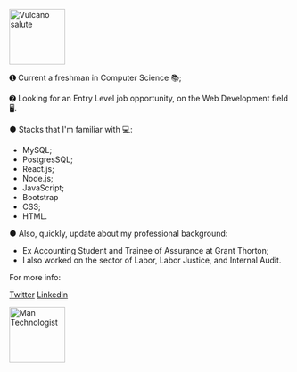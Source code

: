 <p align="left">
   <img src="https://emojipedia-us.s3.dualstack.us-west-1.amazonaws.com/thumbs/240/apple/237/raised-hand-with-part-between-middle-and-ring-fingers_emoji-modifier-fitzpatrick-type-5_1f596-1f3fe_1f3fe.png" alt="Vulcano salute" border="0" width="100">
</p>


➊ Current a freshman in Computer Science 📚; 

➋ Looking for an Entry Level job opportunity, on the Web Development field 🖥.

● Stacks that I'm familiar with 💻:

- MySQL;
- PostgresSQL;
- React.js;
- Node.js;
- JavaScript;
- Bootstrap
- CSS;
- HTML.

● Also, quickly, update about my professional background:

* Ex Accounting Student and Trainee of Assurance at Grant Thorton;
* I also worked on the sector of Labor, Labor Justice, and Internal Audit.

For more info:

[Twitter](https://twitter.com/LeonNimoy)
[Linkedin](https://www.linkedin.com/in/leonardo-mateus-208084146/)


<p align="left">
   <img src="https://emojipedia-us.s3.dualstack.us-west-1.amazonaws.com/thumbs/320/joypixels/257/man-technologist-medium-dark-skin-tone_1f468-1f3fe-200d-1f4bb.png" alt="Man Technologist" border="0" width="100">
</p>
